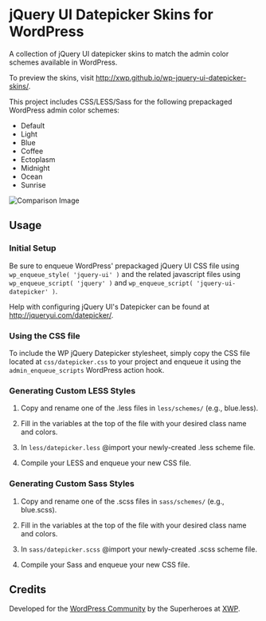 jQuery UI Datepicker Skins for WordPress
=============================

A collection of jQuery UI datepicker skins to match the admin color schemes available in WordPress.

To preview the skins, visit http://xwp.github.io/wp-jquery-ui-datepicker-skins/.

This project includes CSS/LESS/Sass for the following prepackaged WordPress admin color schemes:
* Default
* Light
* Blue
* Coffee
* Ectoplasm
* Midnight
* Ocean
* Sunrise

![Comparison Image](https://raw.githubusercontent.com/xwp/wp-jquery-ui-datepicker-skins/master/assets/comparison.png)

## Usage

### Initial Setup

Be sure to enqueue WordPress' prepackaged jQuery UI CSS file using ````wp_enqueue_style( 'jquery-ui' )```` and the related javascript files using ````wp_enqueue_script( 'jquery' )```` and ````wp_enqueue_script( 'jquery-ui-datepicker' )````.

Help with configuring jQuery UI's Datepicker can be found at http://jqueryui.com/datepicker/.

### Using the CSS file

To include the WP jQuery Datepicker stylesheet, simply copy the CSS file located at ````css/datepicker.css```` to your project and enqueue it using the ````admin_enqueue_scripts```` WordPress action hook.

### Generating Custom LESS Styles

1.  Copy and rename one of the  .less files in ````less/schemes/```` (e.g., blue.less).

2.  Fill in the variables at the top of the file with your desired class name and colors.

3.  In ````less/datepicker.less```` @import your newly-created .less scheme file.

4.  Compile your LESS and enqueue your new CSS file.

### Generating Custom Sass Styles

1.  Copy and rename one of the  .scss files in ````sass/schemes/```` (e.g., blue.scss).

2.  Fill in the variables at the top of the file with your desired class name and colors.

3.  In ````sass/datepicker.scss```` @import your newly-created .scss scheme file.

4.  Compile your Sass and enqueue your new CSS file.

## Credits

Developed for the <a href="http://wordpress.org">WordPress Community</a> by the Superheroes at <a href="https://xwp.co">XWP</a>.



